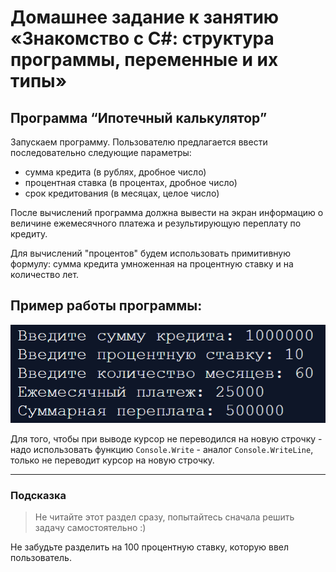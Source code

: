 # Домашнее задание к занятию «Знакомство с C#: структура программы, переменные и их типы»

## Программа “Ипотечный калькулятор”

Запускаем программу. Пользователю предлагается ввести последовательно следующие параметры:

- сумма кредита (в рублях, дробное число)
- процентная ставка (в процентах, дробное число)
- срок кредитования (в месяцах, целое число)

После вычислений программа должна вывести на экран информацию о величине ежемесячного платежа и результирующую переплату по кредиту.

Для вычислений "процентов" будем использовать примитивную формулу: сумма кредита умноженная на процентную ставку и на количество лет.

## Пример работы программы:

![Пример](./example.png)

Для того, чтобы при выводе курсор не переводился на новую строчку - надо использовать функцию `Console.Write` - аналог `Console.WriteLine`, только не переводит курсор на новую строчку.

---

### Подсказка

> Не читайте этот раздел сразу, попытайтесь сначала решить задачу самостоятельно :)

Не забудьте разделить на 100 процентную ставку, которую ввел пользователь.
